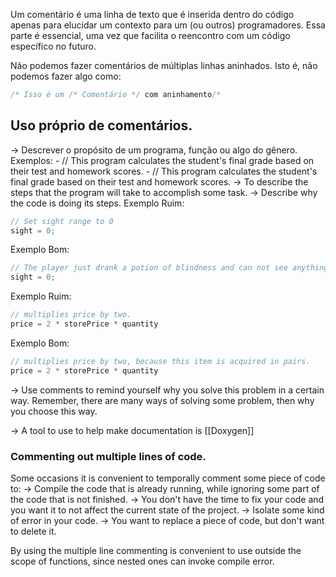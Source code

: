 Um comentário é uma linha de texto que é inserida dentro do código apenas para elucidar um contexto para um (ou outros) programadores. Essa parte é essencial, uma vez que facilita o reencontro com um código específico no futuro.

Não podemos fazer comentários de múltiplas linhas aninhados. Isto é, não podemos fazer algo como:

```C++
/* Isso é um /* Comentário */ com aninhamento/*
```

## Uso próprio de comentários.
-> Descrever o propósito de um programa, função ou algo do gênero.
	Exemplos:
	- // This program calculates the student's final grade based on their test and homework scores.
	- // This program calculates the student's final grade based on their test and homework scores.
-> To describe the steps that the program will take to accomplish some task.
-> Describe why the code is doing its steps.
Exemplo Ruim:
```C++
// Set sight range to 0
sight = 0;
```
Exemplo Bom:
```C++
// The player just drank a potion of blindness and can not see anything
sight = 0;
```

Exemplo Ruim:
```C++
// multiplies price by two.
price = 2 * storePrice * quantity
```

Exemplo Bom:
```C++
// multiplies price by two, because this item is acquired in pairs.
price = 2 * storePrice * quantity
```

-> Use comments to remind yourself why you solve this problem in a certain way. Remember, there are many ways of solving some problem, then why you choose this way.

-> A tool to use to help make documentation is [[Doxygen]]

### Commenting out multiple lines of code.
Some occasions it is convenient to temporally comment some piece of code to:
-> Compile the code that is already running, while ignoring some part of the code that is not finished.
-> You don't have the time to fix your code and you want it to not affect the current state of the project.
-> Isolate some kind of error in your code.
-> You want to replace a piece of code, but don't want to delete it.

By using the multiple line commenting is convenient to use outside the scope of functions, since nested ones can invoke compile error.
